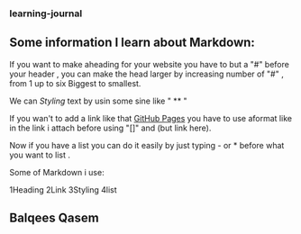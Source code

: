 ### learning-journal
## Some information I learn about Markdown:

If you want to make aheading for your website you have to but a "#" before your header , you can make the head larger by increasing number of "#" , from 1 up to six Biggest to smallest.

We can *Styling* text by usin some sine like " ** "

If you wan't to add a link like that [GitHub Pages](https://help.github.com/en/github/writing-on-github/basic-writing-and-formatting-syntax) you have to use aformat like in the link i attach before using  "[]" and (but link here).

Now if you have a list you can do it easily by just typing - or * before what you want to list .












Some of Markdown i use:

1Heading
2Link
3Styling 
4list





## Balqees Qasem
